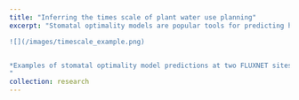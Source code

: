 ```yaml
---
title: "Inferring the times scale of plant water use planning"
excerpt: "Stomatal optimality models are popular tools for predicting how plants adjust their water use in response to drought, but they typically make the unrealistic simplifying assumption that plants optimize a reward function at each instant independently. By developing a new model that integrates water use and photosynthesis over time, we are able to quantify the time horizon over which plants in different ecosystems conserve water. This work was a collaboration with Xue Feng's lab at the University of Minnesota.

![](/images/timescale_example.png)


*Examples of stomatal optimality model predictions at two FLUXNET sites, with different values of the water saving time scale parameter (tau)*
"
collection: research
---
```

